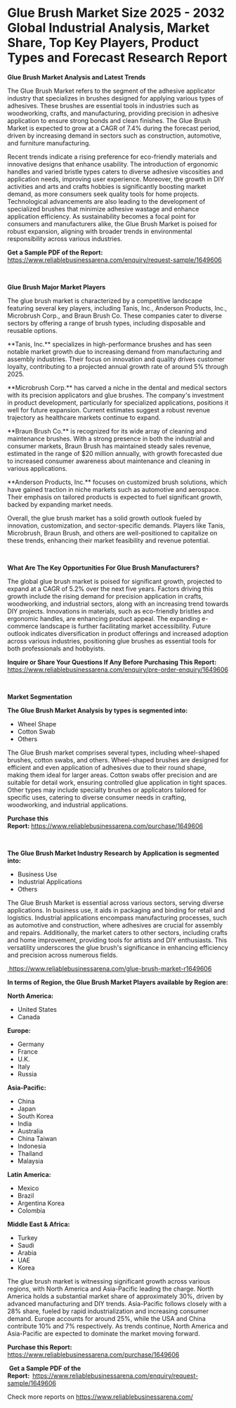 <p><h1>Glue Brush Market Size 2025 - 2032 Global Industrial Analysis, Market Share, Top Key Players, Product Types and Forecast Research Report</h1></p><p><strong>Glue Brush Market Analysis and Latest Trends</strong></p>
<p><p>The Glue Brush Market refers to the segment of the adhesive applicator industry that specializes in brushes designed for applying various types of adhesives. These brushes are essential tools in industries such as woodworking, crafts, and manufacturing, providing precision in adhesive application to ensure strong bonds and clean finishes. The Glue Brush Market is expected to grow at a CAGR of 7.4% during the forecast period, driven by increasing demand in sectors such as construction, automotive, and furniture manufacturing.</p><p>Recent trends indicate a rising preference for eco-friendly materials and innovative designs that enhance usability. The introduction of ergonomic handles and varied bristle types caters to diverse adhesive viscosities and application needs, improving user experience. Moreover, the growth in DIY activities and arts and crafts hobbies is significantly boosting market demand, as more consumers seek quality tools for home projects. Technological advancements are also leading to the development of specialized brushes that minimize adhesive wastage and enhance application efficiency. As sustainability becomes a focal point for consumers and manufacturers alike, the Glue Brush Market is poised for robust expansion, aligning with broader trends in environmental responsibility across various industries.</p></p>
<p><strong>Get a Sample PDF of the Report:&nbsp;</strong> <a href="https://www.reliablebusinessarena.com/enquiry/request-sample/1649606?utm_campaign=2258&utm_medium=2&utm_source=Github&utm_content=ia&utm_term=07022025&utm_id=glue-brush">https://www.reliablebusinessarena.com/enquiry/request-sample/1649606</a></p>
<p>&nbsp;</p>
<p><strong>Glue Brush Major Market Players</strong></p>
<p><p>The glue brush market is characterized by a competitive landscape featuring several key players, including Tanis, Inc., Anderson Products, Inc., Microbrush Corp., and Braun Brush Co. These companies cater to diverse sectors by offering a range of brush types, including disposable and reusable options.</p><p>**Tanis, Inc.** specializes in high-performance brushes and has seen notable market growth due to increasing demand from manufacturing and assembly industries. Their focus on innovation and quality drives customer loyalty, contributing to a projected annual growth rate of around 5% through 2025.</p><p>**Microbrush Corp.** has carved a niche in the dental and medical sectors with its precision applicators and glue brushes. The company's investment in product development, particularly for specialized applications, positions it well for future expansion. Current estimates suggest a robust revenue trajectory as healthcare markets continue to expand.</p><p>**Braun Brush Co.** is recognized for its wide array of cleaning and maintenance brushes. With a strong presence in both the industrial and consumer markets, Braun Brush has maintained steady sales revenue, estimated in the range of $20 million annually, with growth forecasted due to increased consumer awareness about maintenance and cleaning in various applications.</p><p>**Anderson Products, Inc.** focuses on customized brush solutions, which have gained traction in niche markets such as automotive and aerospace. Their emphasis on tailored products is expected to fuel significant growth, backed by expanding market needs.</p><p>Overall, the glue brush market has a solid growth outlook fueled by innovation, customization, and sector-specific demands. Players like Tanis, Microbrush, Braun Brush, and others are well-positioned to capitalize on these trends, enhancing their market feasibility and revenue potential.</p></p>
<p>&nbsp;</p>
<p><strong>What Are The Key Opportunities For Glue Brush Manufacturers?</strong></p>
<p><p>The global glue brush market is poised for significant growth, projected to expand at a CAGR of 5.2% over the next five years. Factors driving this growth include the rising demand for precision application in crafts, woodworking, and industrial sectors, along with an increasing trend towards DIY projects. Innovations in materials, such as eco-friendly bristles and ergonomic handles, are enhancing product appeal. The expanding e-commerce landscape is further facilitating market accessibility. Future outlook indicates diversification in product offerings and increased adoption across various industries, positioning glue brushes as essential tools for both professionals and hobbyists.</p></p>
<p><strong>Inquire or Share Your Questions If Any Before Purchasing This Report:</strong> <a href="https://www.reliablebusinessarena.com/enquiry/pre-order-enquiry/1649606?utm_campaign=2258&utm_medium=2&utm_source=Github&utm_content=ia&utm_term=07022025&utm_id=glue-brush">https://www.reliablebusinessarena.com/enquiry/pre-order-enquiry/1649606</a></p>
<p>&nbsp;</p>
<p><strong>Market Segmentation</strong></p>
<p><strong>The Glue Brush Market Analysis by types is segmented into:</strong></p>
<p><ul><li>Wheel Shape</li><li>Cotton Swab</li><li>Others</li></ul></p>
<p><p>The Glue Brush market comprises several types, including wheel-shaped brushes, cotton swabs, and others. Wheel-shaped brushes are designed for efficient and even application of adhesives due to their round shape, making them ideal for larger areas. Cotton swabs offer precision and are suitable for detail work, ensuring controlled glue application in tight spaces. Other types may include specialty brushes or applicators tailored for specific uses, catering to diverse consumer needs in crafting, woodworking, and industrial applications.</p></p>
<p><strong>Purchase this Report:&nbsp;</strong><a href="https://www.reliablebusinessarena.com/purchase/1649606?utm_campaign=2258&utm_medium=2&utm_source=Github&utm_content=ia&utm_term=07022025&utm_id=glue-brush">https://www.reliablebusinessarena.com/purchase/1649606</a></p>
<p>&nbsp;</p>
<p><strong>The Glue Brush Market Industry Research by Application is segmented into:</strong></p>
<p><ul><li>Business Use</li><li>Industrial Applications</li><li>Others</li></ul></p>
<p><p>The Glue Brush Market is essential across various sectors, serving diverse applications. In business use, it aids in packaging and binding for retail and logistics. Industrial applications encompass manufacturing processes, such as automotive and construction, where adhesives are crucial for assembly and repairs. Additionally, the market caters to other sectors, including crafts and home improvement, providing tools for artists and DIY enthusiasts. This versatility underscores the glue brush's significance in enhancing efficiency and precision across numerous fields.</p></p>
<p><a href="https://www.reliablebusinessarena.com/glue-brush-market-r1649606?utm_campaign=2258&utm_medium=2&utm_source=Github&utm_content=ia&utm_term=07022025&utm_id=glue-brush">&nbsp;https://www.reliablebusinessarena.com/glue-brush-market-r1649606</a></p>
<p><strong>In terms of Region, the Glue Brush Market Players available by Region are:</strong></p>
<p>
    <p> <strong> North America: </strong>
        <ul>
            <li>United States</li>
            <li>Canada</li>
        </ul>
        </p> 
    <p> <strong> Europe: </strong>
        <ul>
            <li>Germany</li>
            <li>France</li>
            <li>U.K.</li>
            <li>Italy</li>
            <li>Russia</li>
        </ul>
        </p> 
    <p> <strong> Asia-Pacific: </strong>
        <ul>
            <li>China</li>
            <li>Japan</li>
            <li>South Korea</li>
            <li>India</li>
            <li>Australia</li>
            <li>China Taiwan</li>
            <li>Indonesia</li>
            <li>Thailand</li>
            <li>Malaysia</li>
        </ul>
        </p> 
    <p> <strong> Latin America: </strong>
        <ul>
            <li>Mexico</li>
            <li>Brazil</li>
            <li>Argentina Korea</li>
            <li>Colombia</li>
        </ul>
        </p> 
    <p> <strong> Middle East & Africa: </strong>
        <ul>
            <li>Turkey</li>
            <li>Saudi</li>
            <li>Arabia</li>
            <li>UAE</li>
            <li>Korea</li>
        </ul>
    </p>
    </p>
<p><p>The glue brush market is witnessing significant growth across various regions, with North America and Asia-Pacific leading the charge. North America holds a substantial market share of approximately 30%, driven by advanced manufacturing and DIY trends. Asia-Pacific follows closely with a 28% share, fueled by rapid industrialization and increasing consumer demand. Europe accounts for around 25%, while the USA and China contribute 10% and 7% respectively. As trends continue, North America and Asia-Pacific are expected to dominate the market moving forward.</p></p>
<p><strong>Purchase this Report: </strong><a href="https://www.reliablebusinessarena.com/purchase/1649606?utm_campaign=2258&utm_medium=2&utm_source=Github&utm_content=ia&utm_term=07022025&utm_id=glue-brush">https://www.reliablebusinessarena.com/purchase/1649606</a></p>
<p>&nbsp;<strong>Get a Sample PDF of the Report:&nbsp;&nbsp;</strong><a href="https://www.reliablebusinessarena.com/enquiry/request-sample/1649606?utm_campaign=2258&utm_medium=2&utm_source=Github&utm_content=ia&utm_term=07022025&utm_id=glue-brush">https://www.reliablebusinessarena.com/enquiry/request-sample/1649606</a></p>
<p><strong></strong></p>
<p>Check more reports on <a href="https://www.reliablebusinessarena.com/?utm_campaign=2258&utm_medium=2&utm_source=Github&utm_content=ia&utm_term=07022025&utm_id=glue-brush">https://www.reliablebusinessarena.com/</a></p>